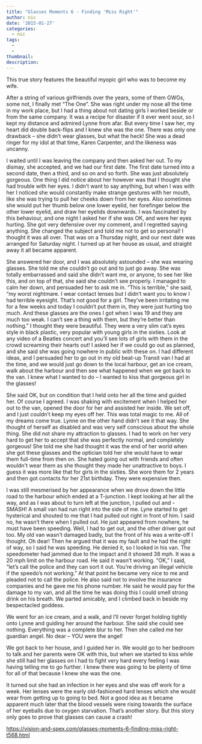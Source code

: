 ```yaml
---
title: "Glasses Moments 6 - Finding 'Miss Right'"
author: nic
date: '2015-01-27'
categories:
  - nic
tags:
  - 
  - 
thumbnail: 
description: 
---
```


This true story features the beautiful myopic girl who was to become my wife.

After a string of various girlfriends over the years, some of them GWGs, some not, I finally met “The One”. She was right under my nose all the time in my work place, but I had a thing about not dating girls I worked beside or from the same company. It was a recipe for disaster if it ever went sour, so I kept my distance and admired Lynne from afar. But every time I saw her, my heart did double back-flips and I knew she was the one. There was only one drawback – she didn’t wear glasses, but what the heck! She was a dead ringer for my idol at that time, Karen Carpenter, and the likeness was uncanny.

I waited until I was leaving the company and then asked her out. To my dismay, she accepted, and we had our first date. The first date turned into a second date, then a third, and so on and so forth. She was just absolutely gorgeous. One thing I did notice about her however was that I thought she had trouble with her eyes. I didn’t want to say anything, but when I was with her I noticed she would constantly make strange gestures with her mouth, like she was trying to pull her cheeks down from her eyes. Also sometimes she would put her thumb below one lower eyelid, her forefinger below the other lower eyelid, and draw her eyelids downwards. I was fascinated by this behaviour, and one night I asked her if she was OK, and were her eyes hurting. She got very defensive over my comment, and I regretted saying anything. She changed the subject and told me not to get so personal! I thought it was all over. That was on a Thursday night, and our next date was arranged for Saturday night. I turned up at her house as usual, and straight away it all became apparent.

She answered her door, and I was absolutely astounded – she was wearing glasses. She told me she couldn’t go out and to just go away. She was totally embarrassed and said she didn’t want me, or anyone, to see her like this, and on top of that, she said she couldn’t see properly. I managed to calm her down, and persuaded her to ask me in.
“This is terrible,” she said, “my worst nightmare. I wear contact lenses but I didn’t want you to know I had terrible eyesight. That’s not good for a girl. They’ve been irritating me for a few weeks and today I couldn’t put them in, they were just hurting too much. And these glasses are the ones I got when I was 19 and they are much too weak. I can’t see a thing with them, but they’re better than nothing.”
I thought they were beautiful. They were a very slim cat’s eyes style in black plastic, very popular with young girls in the sixties. Look at any video of a Beatles concert and you’ll see lots of girls with them in the crowd screaming their hearts out! I asked her if we could go out as planned, and she said she was going nowhere in public with these on. I had different ideas, and I persuaded her to go out in my old beat-up Transit van I had at the time, and we would just go down to the local harbour, get an ice cream, walk about the harbour and then see what happened when we got back to the van. I knew what I wanted to do – I wanted to kiss that gorgeous girl in the glasses!

She said OK, but on condition that I held onto her all the time and guided her. Of course I agreed. I was shaking with excitement when I helped her out to the van, opened the door for her and assisted her inside. We set off, and I just couldn’t keep my eyes off her. This was total magic to me. All of my dreams come true. Lynne on the other hand didn’t see it that way. She thought of herself as disabled and was very self conscious about the whole thing. She did not share my attraction to glasses. I had to work on her very hard to get her to accept that she was perfectly normal, and completely gorgeous! She told me she had thought it was the end of her world when she got these glasses and the optician told her she would have to wear them full-time from then on. She hated going out with friends and often wouldn't wear them as she thought they made her unattractive to boys. I guess it was more like that for girls in the sixties. She wore them for 2 years and then got contacts for her 21st birthday. They were expensive then.

I was still mesmerised by her appearance when we drove down the little road to the harbour which ended at a T-junction. I kept looking at her all the way, and as I was about to turn left at the junction, I pulled out and - SMASH! A small van had run right into the side of me. Lyne started to get hysterical and shouted to me that I had pulled out right in front of him. I said no, he wasn’t there when I pulled out. He just appeared from nowhere, he must have been speeding. Well, I had to get out, and the other driver got out too. My old van wasn’t damaged badly, but the front of his was a write-off I thought. Oh dear! Then he argued that it was my fault and he had the right of way, so I said he was speeding. He denied it, so I looked in his van. The speedometer had jammed due to the impact and it showed 38 mph. It was a 20 mph limit on the harbour road. He said it wasn’t working. “OK,” I said, “let’s call the police and they can sort it out. You’re driving an illegal vehicle if the speedo’s not working.” At that point he became very nice to me and pleaded not to call the police. He also said not to involve the insurance companies and he gave me his phone number. He said he would pay for the damage to my van, and all the time he was doing this I could smell strong drink on his breath. We parted amicably, and I climbed back in beside my bespectacled goddess.

We went for an ice cream, and a walk, and I’ll never forget holding tightly onto Lynne and guiding her around the harbour. She said she could see nothing. Everything was a complete blur to her. Then she called me her guardian angel. No dear – YOU were the angel!

We got back to her house, and I guided her in. We would go to her bedroom to talk and her parents were OK with this, but when we started to kiss while she still had her glasses on I had to fight very hard every feeling I was having telling me to go further. I knew there was going to be plenty of time for all of that because I knew she was the one.

It turned out she had an infection in her eyes and she was off work for a week. Her lenses were the early old-fashioned hard lenses which she would wear from getting up to going to bed. Not a good idea as it became apparent much later that the blood vessels were rising towards the surface of her eyeballs due to oxygen starvation. That’s another story. But this story only goes to prove that glasses can cause a crash!

https://vision-and-spex.com/glasses-moments-6-finding-miss-right-t568.html
